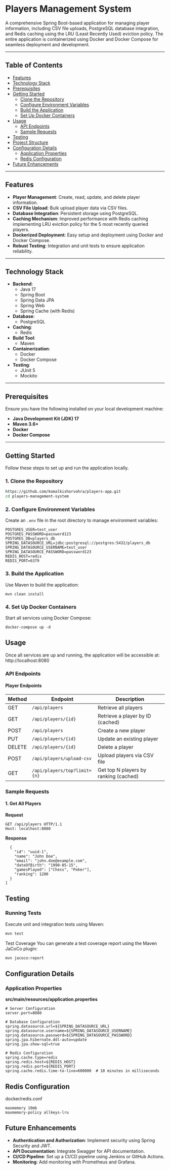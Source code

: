# Players Management System

A comprehensive Spring Boot-based application for managing player information, including CSV file uploads, PostgreSQL database integration, and Redis caching using the LRU (Least Recently Used) eviction policy. The entire application is containerized using Docker and Docker Compose for seamless deployment and development.

---

## Table of Contents

- [Features](#features)
- [Technology Stack](#technology-stack)
- [Prerequisites](#prerequisites)
- [Getting Started](#getting-started)
    - [Clone the Repository](#1-clone-the-repository)
    - [Configure Environment Variables](#2-configure-environment-variables)
    - [Build the Application](#3-build-the-application)
    - [Set Up Docker Containers](#4-set-up-docker-containers)
- [Usage](#usage)
    - [API Endpoints](#api-endpoints)
    - [Sample Requests](#sample-requests)
- [Testing](#testing)
- [Project Structure](#project-structure)
- [Configuration Details](#configuration-details)
    - [Application Properties](#application-properties)
    - [Redis Configuration](#redis-configuration)
- [Future Enhancements](#future-enhancements)

---

## Features

- **Player Management**: Create, read, update, and delete player information.
- **CSV File Upload**: Bulk upload player data via CSV files.
- **Database Integration**: Persistent storage using PostgreSQL.
- **Caching Mechanism**: Improved performance with Redis caching implementing LRU eviction policy for the 5 most recently queried players.
- **Dockerized Deployment**: Easy setup and deployment using Docker and Docker Compose.
- **Robust Testing**: Integration and unit tests to ensure application reliability.

---

## Technology Stack

- **Backend**:
    - Java 17
    - Spring Boot
    - Spring Data JPA
    - Spring Web
    - Spring Cache (with Redis)
- **Database**:
    - PostgreSQL
- **Caching**:
    - Redis
- **Build Tool**:
    - Maven
- **Containerization**:
    - Docker
    - Docker Compose
- **Testing**:
    - JUnit 5
    - Mockito

---

## Prerequisites

Ensure you have the following installed on your local development machine:

- **Java Development Kit (JDK) 17**
- **Maven 3.6+**
- **Docker**
- **Docker Compose**

---

## Getting Started

Follow these steps to set up and run the application locally.

### 1. Clone the Repository

```bash
https://github.com/komalkishorvohra/players-app.git
cd players-management-system
```

### 2. Configure Environment Variables

Create an `.env` file in the root directory to manage environment variables:

```dotenv
POSTGRES_USER=test_user
POSTGRES_PASSWORD=password123
POSTGRES_DB=players_db
SPRING_DATASOURCE_URL=jdbc:postgresql://postgres:5432/players_db
SPRING_DATASOURCE_USERNAME=test_user
SPRING_DATASOURCE_PASSWORD=password123
REDIS_HOST=redis
REDIS_PORT=6379
```

### 3. Build the Application
Use Maven to build the application:
```
mvn clean install
```

### 4. Set Up Docker Containers
Start all services using Docker Compose:
```
docker-compose up -d
```


## Usage

Once all services are up and running, the application will be accessible at:
http://localhost:8080


### API Endpoints

#### Player Endpoints

| Method | Endpoint                     | Description                          |
| ------ | ---------------------------- | ------------------------------------ |
| GET    | `/api/players`               | Retrieve all players                 |
| GET    | `/api/players/{id}`          | Retrieve a player by ID (cached)     |
| POST   | `/api/players`               | Create a new player                  |
| PUT    | `/api/players/{id}`          | Update an existing player            |
| DELETE | `/api/players/{id}`          | Delete a player                      |
| POST   | `/api/players/upload-csv`    | Upload players via CSV file          |
| GET    | `/api/players/top?limit={n}` | Get top N players by ranking (cached) |

### Sample Requests

#### 1. Get All Players

**Request**
```http
GET /api/players HTTP/1.1
Host: localhost:8080
```
**Response**
```[
  {
    "id": "uuid-1",
    "name": "John Doe",
    "email": "john.doe@example.com",
    "dateOfBirth": "1990-05-15",
    "gamesPlayed": ["Chess", "Poker"],
    "ranking": 1200
  }
]
```

## Testing
### Running Tests

Execute unit and integration tests using Maven:

```bash
mvn test
```

Test Coverage
You can generate a test coverage report using the Maven JaCoCo plugin:

```bash
mvn jacoco:report
```

## Configuration Details
### Application Properties

**src/main/resources/application.properties**
```properties
# Server Configuration
server.port=8080

# Database Configuration
spring.datasource.url=${SPRING_DATASOURCE_URL}
spring.datasource.username=${SPRING_DATASOURCE_USERNAME}
spring.datasource.password=${SPRING_DATASOURCE_PASSWORD}
spring.jpa.hibernate.ddl-auto=update
spring.jpa.show-sql=true

# Redis Configuration
spring.cache.type=redis
spring.redis.host=${REDIS_HOST}
spring.redis.port=${REDIS_PORT}
spring.cache.redis.time-to-live=600000  # 10 minutes in milliseconds
```

## Redis Configuration
docker/redis.conf
```
maxmemory 10mb
maxmemory-policy allkeys-lru
```

## Future Enhancements
- **Authentication and Authorization**: Implement security using Spring Security and JWT.
- **API Documentation**: Integrate Swagger for API documentation.
- **CI/CD Pipeline**: Set up a CI/CD pipeline using Jenkins or GitHub Actions.
- **Monitoring**: Add monitoring with Prometheus and Grafana.
